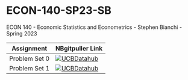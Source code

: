 # ECON-140-SP23-SB
ECON 140 - Economic Statistics and Econometrics - Stephen Bianchi - Spring 2023

| Assignment  | NBgitpuller Link  |  
|---|---|
| Problem Set 0  | [![UCBDatahub](https://img.shields.io/badge/Launch-UCB%20Datahub-blue.svg)](https://datahub.berkeley.edu/hub/user-redirect/git-pull?repo=https%3A%2F%2Fgithub.com%2Fds-modules%2FECON-140-SP23-SB&urlpath=tree%2FECON-140-SP23-SB%2Fps0%2Fps0.ipynb&branch=main)
| Problem Set 1  | [![UCBDatahub](https://img.shields.io/badge/Launch-UCB%20Datahub-blue.svg)](https://datahub.berkeley.edu/hub/user-redirect/git-pull?repo=https%3A%2F%2Fgithub.com%2Fds-modules%2FECON-140-SP23-SB&urlpath=tree%2FECON-140-SP23-SB%2Fps1%2Fps1.ipynb&branch=main)



